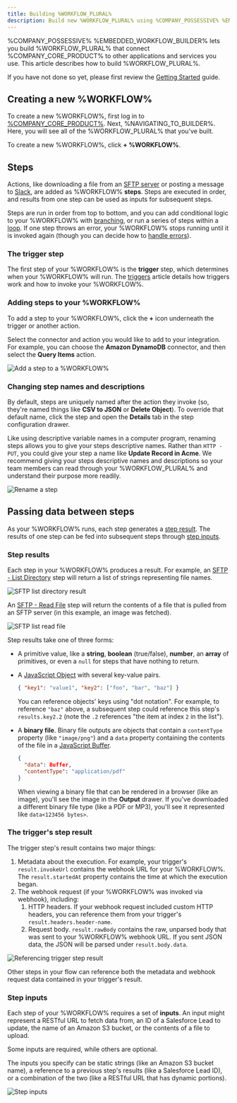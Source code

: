 ```yaml
---
title: Building %WORKFLOW_PLURAL%
description: Build new %WORKFLOW_PLURAL% using %COMPANY_POSSESSIVE% %EMBEDDED_WORKFLOW_BUILDER%
---
```


%COMPANY_POSSESSIVE% %EMBEDDED_WORKFLOW_BUILDER% lets you build %WORKFLOW_PLURAL% that connect %COMPANY_CORE_PRODUCT% to other applications and services you use.
This article describes how to build %WORKFLOW_PLURAL%.

If you have not done so yet, please first review the [Getting Started](./get-started.md) guide.

## Creating a new %WORKFLOW%

To create a new %WORKFLOW%, first log in to [%COMPANY_CORE_PRODUCT%](%APP_LOGIN_URL%).
Next, %NAVIGATING_TO_BUILDER%.
Here, you will see all of the %WORKFLOW_PLURAL% that you've built.

To create a new %WORKFLOW%, click **+ %WORKFLOW%**.

## Steps

Actions, like downloading a file from an [SFTP server](./connectors/sftp.md) or posting a message to [Slack](./connectors/slack.md), are added as %WORKFLOW% **steps**.
Steps are executed in order, and results from one step can be used as inputs for subsequent steps.

Steps are run in order from top to bottom, and you can add conditional logic to your %WORKFLOW% with [branching](./branching.md), or run a series of steps within a [loop](./looping.md).
If one step throws an error, your %WORKFLOW% stops running until it is invoked again (though you can decide how to [handle errors](./error-handling.md)).

### The trigger step

The first step of your %WORKFLOW% is the **trigger** step, which determines when your %WORKFLOW% will run.
The [triggers](./triggering.md) article details how triggers work and how to invoke your %WORKFLOW%.

### Adding steps to your %WORKFLOW%

To add a step to your %WORKFLOW%, click the **+** icon underneath the trigger or another action.

Select the connector and action you would like to add to your integration.
For example, you can choose the **Amazon DynamoDB** connector, and then select the **Query Items** action.

![Add a step to a %WORKFLOW%](./assets/building/add-step.png)

### Changing step names and descriptions

By default, steps are uniquely named after the action they invoke (so, they're named things like **CSV to JSON** or **Delete Object**).
To override that default name, click the step and open the **Details** tab in the step configuration drawer.

Like using descriptive variable names in a computer program, renaming steps allows you to give your steps descriptive names.
Rather than `HTTP - PUT`, you could give your step a name like **Update Record in Acme**.
We recommend giving your steps descriptive names and descriptions so your team members can read through your %WORKFLOW_PLURAL% and understand their purpose more readily.

![Rename a step](./assets/building/rename-step.png)

## Passing data between steps

As your %WORKFLOW% runs, each step generates a [step result](#step-results).
The results of one step can be fed into subsequent steps through [step inputs](#step-inputs).

### Step results

Each step in your %WORKFLOW% produces a result.
For example, an [SFTP - List Directory](./connectors/sftp.md#list-directory) step will return a list of strings representing file names.

![SFTP list directory result](./assets/building/sftp-list-directory.png)

An [SFTP - Read File](./connectors/sftp.md#read-file) step will return the contents of a file that is pulled from an SFTP server (in this example, an image was fetched).

![SFTP list read file](./assets/building/sftp-read-file.png)

Step results take one of three forms:

- A primitive value, like a **string**, **boolean** (true/false), **number**, an **array** of primitives, or even a `null` for steps that have nothing to return.
- A [JavaScript Object](https://developer.mozilla.org/en-US/docs/Web/JavaScript/Reference/Global_Objects/Object) with several key-value pairs.

  ```json
  { "key1": "value1", "key2": ["foo", "bar", "baz"] }
  ```

  You can reference objects' keys using "dot notation".
  For example, to reference `"baz"` above, a subsequent step could reference this step's `results.key2.2` (note the `.2` references "the item at index `2` in the list").

- A **binary file**.
  Binary file outputs are objects that contain a `contentType` property (like `"image/png"`) and a `data` property containing the contents of the file in a [JavaScript Buffer](https://nodejs.org/api/buffer.html).

  ```json
  {
    "data": Buffer,
    "contentType": "application/pdf"
  }
  ```

  When viewing a binary file that can be rendered in a browser (like an image), you'll see the image in the **Output** drawer.
  If you've downloaded a different binary file type (like a PDF or MP3), you'll see it represented like `data<123456 bytes>`.

### The trigger's step result

The trigger step's result contains two major things:

1. Metadata about the execution.
   For example, your trigger's `result.invokeUrl` contains the webhook URL for your %WORKFLOW%.
   The `result.startedAt` property contains the time at which the execution began.
2. The webhook request (if your %WORKFLOW% was invoked via webhook), including:
   1. HTTP headers. If your webhook request included custom HTTP headers, you can reference them from your trigger's `result.headers.header-name`.
   2. Request body. `result.rawBody` contains the raw, unparsed body that was sent to your %WORKFLOW% webhook URL. If you sent JSON data, the JSON will be parsed under `result.body.data`.

![Referencing trigger step result](./assets/building/trigger-step-result.png)

Other steps in your flow can reference both the metadata and webhook request data contained in your trigger's result.

### Step inputs

Each step of your %WORKFLOW% requires a set of **inputs**.
An input might represent a RESTful URL to fetch data from, an ID of a Salesforce Lead to update, the name of an Amazon S3 bucket, or the contents of a file to upload.

Some inputs are required, while others are optional.

The inputs you specify can be static strings (like an Amazon S3 bucket name), a reference to a previous step's results (like a Salesforce Lead ID), or a combination of the two (like a RESTful URL that has dynamic portions).

![Step inputs](./assets/building/step-inputs.png)
